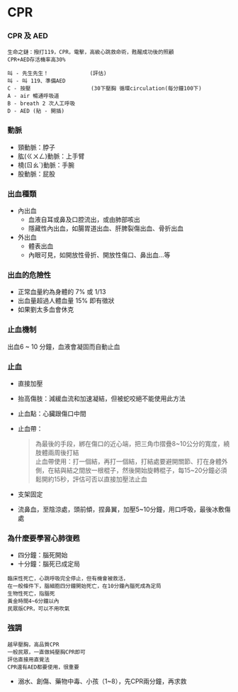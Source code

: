 # CPR

### CPR 及 AED
```
生命之鏈：撥打119，CPR，電擊，高級心跳救命術，甦醒成功後的照顧
CPR+AED存活機率高30%

叫 - 先生先生！             (評估)
叫 - 叫 119、準備AED
C - 按壓                   (30下壓胸 循環circulation(每分鐘100下)
A - air 暢通呼吸道
B - breath 2 次人工呼吸
D - AED (貼 - 開插)
```

### 動脈
* 頸動脈：脖子
* 肱(ㄍㄨㄥ)動脈：上手臂
* 橈(ㄖㄠˊ)動脈：手腕
* 股動脈：屁股

### 出血種類
* 內出血
    * 血液自耳或鼻及口腔流出，或由肺部咳出
    * 隱藏性內出血，如腸胃道出血、肝脾裂傷出血、骨折出血
* 外出血
    * 體表出血
    * 內眼可見，如開放性骨折、開放性傷口、鼻出血...等

### 出血的危險性
* 正常血量約為身體的 7% 或 1/13
* 出血量超過人體血量 15% 即有徵狀
* 如果劉太多血會休克

### 止血機制
出血6 ~ 10 分鐘，血液會凝固而自動止血

### 止血
* 直接加壓
* 抬高傷肢：減緩血流和加速凝結，但被蛇咬絕不能使用此方法
* 止血點：心臟跟傷口中間
* 止血帶：
    >為最後的手段，綁在傷口的近心端，把三角巾摺疊8~10公分的寬度，繞肢體兩周後打結<br>
    止血帶使用：打一個結，再打一個結，打結處要避開關節、打在身體外側，在結與結之間放一根棍子，然後開始旋轉棍子，每15~20分鐘必須鬆開約15秒，評估可否以直接加壓法止血
* 支架固定

* 流鼻血，至陰涼處，頭前傾，捏鼻翼，加壓5~10分鐘，用口呼吸，最後冰敷傷處

### 為什麼要學習心肺復甦
* 四分鐘：腦死開始
* 十分鐘：腦死已成定局
```
臨床性死亡，心跳呼吸完全停止，但有機會被救活，
在一般條件下，腦細胞四分鐘開始死亡，在10分鐘內腦死成為定局
生物性死亡，指腦死
黃金時間4~6分鐘以內
民眾版CPR，可以不用吹氣
```

### 強調
```
越早壓胸，高品質CPR
一般民眾，一直做純壓胸CPR即可
評估直接用直覺法
CPR還有AED都要使用，很重要
```

* 溺水、創傷、藥物中毒、小孩（1~8），先CPR兩分鐘，再求救